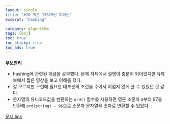 ```yaml
---
layout: single
title: "#20 백준 15829번 파이썬"
excerpt: "hashing"

category: Algorithm
tags: [boj]
toc: true
toc_sticky: true
toc_ads: true
---
```


**우보만리**

- hashing에 관련된 개념을 공부했다. 문제 자체에서 설명이 충분히 되어있지만 유튜브에서 짧은 영상을 보고 이해를 했다.
- 잘 모르지만 구현에 필요한 대부분의 조건을 주어서 어렵지 않게 풀 수 있었던 것 같다.
- 문자열의 유니코드값을 반환하는 `ord()` 함수를 사용하면 영문 소문자 a부터 97을 반환해 `ord(string) - 96`으로 소문자 문자열을 숫자로 변환할 수 있었다.

[문제 link](https://www.acmicpc.net/problem/15829)

<script src="https://gist.github.com/hyeonchan523/5966313607b769c43f35e393acc6d8be.js"></script>